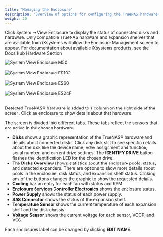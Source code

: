 ```yaml
---
title: "Managing the Enclosure"
description: "Overview of options for configuring the TrueNAS hardware and connnected systems"
weight: 30
---
```


Click System ➞ View Enclosure to display the status of connected disks and hardware.
Only compatible TrueNAS hardware and expansion shelves that are available from iXsystems will allow the Enclosure Management screen to appear.
For documentation about available iXsystems products, see the Docs Hub [Hardware Section](/Hardware/)

![System View Enclosure M50](/images/CORE/12.0/SystemViewEnclosureM50.png "System View Enclosure M50")
<br><br>
![System View Enclosure ES102](/images/CORE/12.0/SystemViewEnclosureES102.png "System View Enclosure ES102")
<br><br>
![System View Enclosure ES60](/images/CORE/12.0/SystemViewEnclosureES60.png "System View Enclosure ES60")
<br><br>
![System View Enclosure ES24F](/images/CORE/12.0/SystemViewEnclosureES24F.png "System View Enclosure ES24F")
<br><br>

Detected TrueNAS® hardware is added to a column on the right side of the screen.
Click an enclosure to show details about that hardware. 

The screen is divided into different tabs.
These tabs reflect the sensors that are active in the chosen hardware.

* **Disks** shows a graphic representation of the TrueNAS® hardware and details about connected disks.
  Click any disk slot to see specific details about the disk like the device name, vdev assignment and function, serial number, and current drive settings. 
  The **IDENTIFY DRIVE** button flashes the identification LED for the chosen drive.
* The **Disks Overview** shows statistics about the enclosure pools, status, and detected expanders. 
  There are options to show more details about pools in the enclosure, disk status, and expansion shelf status. 
  Clicking any of the buttons changes the graphic to show the requested details.
* **Cooling** has an entry for each fan with status and RPM.
* **Enclosure Services Controller Electronics** shows the enclosure status.
* **Power Supply** shows the status of each power supply.
* **SAS Connector** shows the status of the expansion shelf.
* **Temperature Sensor** shows the current temperature of each expansion shelf and the disk chassis.
* **Voltage Sensor** shows the current voltage for each sensor, VCCP, and VCC.

Each enclosures label can be changed by clicking **EDIT NAME**.
